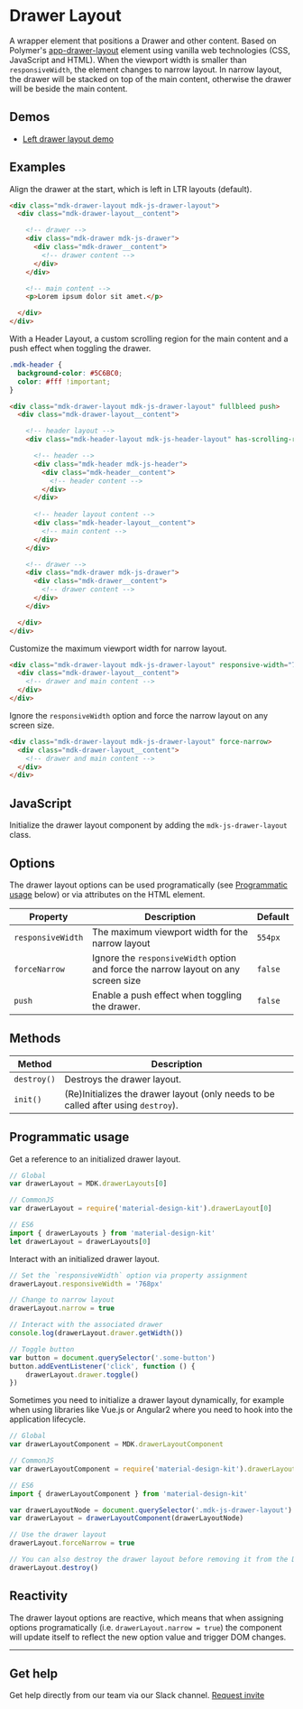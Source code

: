# Drawer Layout

A wrapper element that positions a Drawer and other content. Based on Polymer's [app-drawer-layout](https://elements.polymer-project.org/elements/app-layout?active=app-drawer-layout) element using vanilla web technologies (CSS, JavaScript and HTML). When the viewport width is smaller than `responsiveWidth`, the element changes to narrow layout. In narrow layout, the drawer will be stacked on top of the main content, otherwise the drawer will be beside the main content.

## Demos

- [Left drawer layout demo](http://mdk-demo.themekit.io/drawer-layout-left.html)

## Examples

Align the drawer at the start, which is left in LTR layouts (default).

```html
<div class="mdk-drawer-layout mdk-js-drawer-layout">
  <div class="mdk-drawer-layout__content">

    <!-- drawer -->
    <div class="mdk-drawer mdk-js-drawer">
      <div class="mdk-drawer__content">
        <!-- drawer content -->
      </div>
    </div>

    <!-- main content -->
    <p>Lorem ipsum dolor sit amet.</p>

  </div>
</div>
```

With a Header Layout, a custom scrolling region for the main content and a push effect when toggling the drawer.

```css
.mdk-header {
  background-color: #5C6BC0;
  color: #fff !important;
}
```

```html
<div class="mdk-drawer-layout mdk-js-drawer-layout" fullbleed push>
  <div class="mdk-drawer-layout__content">

    <!-- header layout -->
    <div class="mdk-header-layout mdk-js-header-layout" has-scrolling-region>

      <!-- header -->
      <div class="mdk-header mdk-js-header">
        <div class="mdk-header__content">
          <!-- header content -->
        </div>
      </div>
      
      <!-- header layout content -->
      <div class="mdk-header-layout__content">
        <!-- main content -->
      </div>
    </div>

    <!-- drawer -->
    <div class="mdk-drawer mdk-js-drawer">
      <div class="mdk-drawer__content">
        <!-- drawer content -->
      </div>
    </div>

  </div>
</div>
```

Customize the maximum viewport width for narrow layout.

```html
<div class="mdk-drawer-layout mdk-js-drawer-layout" responsive-width="768px">
  <div class="mdk-drawer-layout__content">
    <!-- drawer and main content -->
  </div>
</div>
```

Ignore the `responsiveWidth` option and force the narrow layout on any screen size.

```html
<div class="mdk-drawer-layout mdk-js-drawer-layout" force-narrow>
  <div class="mdk-drawer-layout__content">
    <!-- drawer and main content -->
  </div>
</div>
```

## JavaScript

Initialize the drawer layout component by adding the `mdk-js-drawer-layout` class.

## Options

The drawer layout options can be used programatically (see [Programmatic usage](#programmatic-usage) below) or via attributes on the HTML element.

<table>
  <thead>
    <tr>
      <th>Property</th>
      <th>Description</th>
      <th>Default</th>
    </tr>
  </thead>
  <tbody>
    <tr>
      <td><code>responsiveWidth</code></td>
      <td>The maximum viewport width for the narrow layout</td>
      <td><code>554px</code></td>
    </tr>
    <tr>
      <td><code>forceNarrow</code></td>
      <td>Ignore the <code>responsiveWidth</code> option and force the narrow layout on any screen size</td>
      <td><code>false</code></td>
    </tr>
    <tr>
      <td><code>push</code></td>
      <td>Enable a push effect when toggling the drawer.</td>
      <td><code>false</code></td>
    </tr>
  </tbody>
</table>

## Methods

<table>
  <thead>
    <tr>
      <th>Method</th>
      <th>Description</th>
    </tr>
  </thead>
  <tbody>
    <tr>
      <td><code>destroy()</code></td>
      <td>
        Destroys the drawer layout.
      </td>
    </tr>
    <tr>
      <td><code>init()</code></td>
      <td>
        (Re)Initializes the drawer layout (only needs to be called after using <code>destroy</code>).
      </td>
    </tr>
  </tbody>
</table>

## Programmatic usage

Get a reference to an initialized drawer layout.

```js
// Global
var drawerLayout = MDK.drawerLayouts[0]

// CommonJS
var drawerLayout = require('material-design-kit').drawerLayout[0]

// ES6
import { drawerLayouts } from 'material-design-kit'
let drawerLayout = drawerLayouts[0]
```

Interact with an initialized drawer layout.

```js
// Set the `responsiveWidth` option via property assignment
drawerLayout.responsiveWidth = '768px'

// Change to narrow layout
drawerLayout.narrow = true

// Interact with the associated drawer
console.log(drawerLayout.drawer.getWidth())

// Toggle button
var button = document.querySelector('.some-button')
button.addEventListener('click', function () {
	drawerLayout.drawer.toggle()
})
```

Sometimes you need to initialize a drawer layout dynamically, for example when using libraries like Vue.js or Angular2 where you need to hook into the application lifecycle.

```js
// Global
var drawerLayoutComponent = MDK.drawerLayoutComponent

// CommonJS
var drawerLayoutComponent = require('material-design-kit').drawerLayoutComponent

// ES6
import { drawerLayoutComponent } from 'material-design-kit'
```

```js
var drawerLayoutNode = document.querySelector('.mdk-js-drawer-layout')
var drawerLayout = drawerLayoutComponent(drawerLayoutNode)

// Use the drawer layout
drawerLayout.forceNarrow = true

// You can also destroy the drawer layout before removing it from the DOM
drawerLayout.destroy()
```

## Reactivity

The drawer layout options are reactive, which means that when assigning options programatically (i.e. `drawerLayout.narrow = true`) the component will update itself to reflect the new option value and trigger DOM changes.

---

## Get help
Get help directly from our team via our Slack channel. [Request invite](http://themekit-slack-invite.stamplayapp.com/)